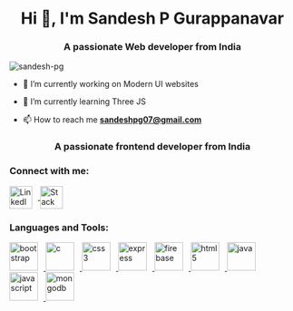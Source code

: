 <h1 align="center">Hi 👋, I'm Sandesh P Gurappanavar</h1>
<h3 align="center">A passionate Web developer from India</h3>

<p align="left"> <img src="https://komarev.com/ghpvc/?username=sandesh-pg&label=Profile%20views&color=0e75b6&style=flat" alt="sandesh-pg" /> </p>

- 🔭 I’m currently working on Modern UI websites 

- 🌱 I’m currently learning Three JS

- 📫 How to reach me **sandeshpg07@gmail.com**

<h3 align="center">A passionate frontend developer from India</h3>

<h3 align="left">Connect with me:</h3>
<p align="left">
<a href="https://linkedin.com/in/sandesh%20p%20gurappanavar" target="blank">
    <img align="center" src="https://raw.githubusercontent.com/rahuldkjain/github-profile-readme-generator/master/src/images/icons/Social/linked-in-alt.svg" alt="LinkedIn" height="40" width="40" style="margin-right: 10px;"/>
</a>
<a href="https://stackoverflow.com/users/19511468" target="blank">
    <img align="center" src="https://raw.githubusercontent.com/rahuldkjain/github-profile-readme-generator/master/src/images/icons/Social/stack-overflow.svg" alt="Stack Overflow" height="40" width="40" style="margin-right: 10px;"/>
</a>
</p>

<h3 align="left">Languages and Tools:</h3>
<p align="left">
    <a href="https://getbootstrap.com" target="_blank" rel="noreferrer">
        <img src="https://cdn.jsdelivr.net/gh/devicons/devicon/icons/bootstrap/bootstrap-plain-wordmark.svg" alt="bootstrap" width="50" height="50" style="margin-right: 10px;"/>
    </a>
    <a href="https://www.cprogramming.com/" target="_blank" rel="noreferrer">
        <img src="https://cdn.jsdelivr.net/gh/devicons/devicon/icons/c/c-original.svg" alt="c" width="50" height="50" style="margin-right: 10px;"/>
    </a>
    <a href="https://www.w3schools.com/css/" target="_blank" rel="noreferrer">
        <img src="https://cdn.jsdelivr.net/gh/devicons/devicon/icons/css3/css3-original-wordmark.svg" alt="css3" width="50" height="50" style="margin-right: 10px;"/>
    </a>
    <a href="https://expressjs.com" target="_blank" rel="noreferrer">
        <img src="https://cdn.jsdelivr.net/gh/devicons/devicon/icons/express/express-original-wordmark.svg" alt="express" width="50" height="50" style="margin-right: 10px;"/>
    </a>
    <a href="https://firebase.google.com/" target="_blank" rel="noreferrer">
        <img src="https://www.vectorlogo.zone/logos/firebase/firebase-icon.svg" alt="firebase" width="50" height="50" style="margin-right: 10px;"/>
    </a>
    <a href="https://www.w3.org/html/" target="_blank" rel="noreferrer">
        <img src="https://cdn.jsdelivr.net/gh/devicons/devicon/icons/html5/html5-original-wordmark.svg" alt="html5" width="50" height="50" style="margin-right: 10px;"/>
    </a>
    <a href="https://www.java.com" target="_blank" rel="noreferrer">
        <img src="https://cdn.jsdelivr.net/gh/devicons/devicon/icons/java/java-original.svg" alt="java" width="50" height="50" style="margin-right: 10px;"/>
    </a>
    <a href="https://developer.mozilla.org/en-US/docs/Web/JavaScript" target="_blank" rel="noreferrer">
        <img src="https://cdn.jsdelivr.net/gh/devicons/devicon/icons/javascript/javascript-original.svg" alt="javascript" width="50" height="50" style="margin-right: 10px;"/>
    </a>
    <a href="https://www.mongodb.com/" target="_blank" rel="noreferrer">
        <img src="https://cdn.jsdelivr.net/gh/devicons/devicon/icons/mongodb/mongodb-original-wordmark.svg" alt="mongodb" width="50" height="50" style="margin-right: 10px;"/>
    </a>
    <a href="https://www.mysql.com/" target="_blank" rel="noreferrer


###
